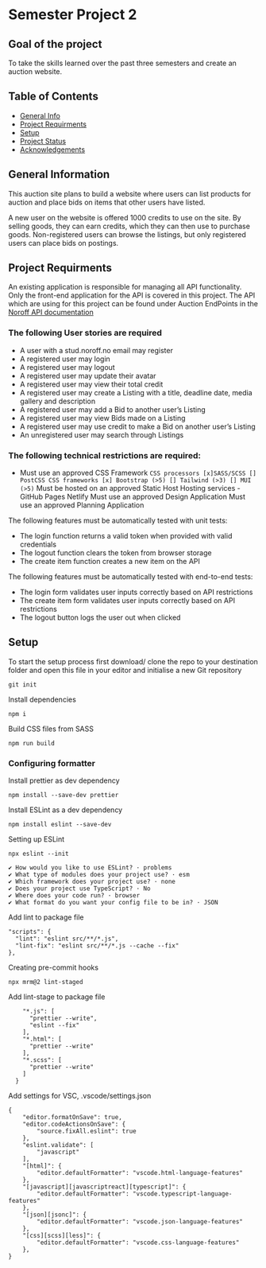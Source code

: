# Semester Project 2

## Goal of the project

To take the skills learned over the past three semesters and create an auction website.

## Table of Contents

- [General Info](#general-information)
- [Project Requirments](#project-requirments)
- [Setup](#setup)
- [Project Status](#project-status)
- [Acknowledgements](#acknowledgements)

## General Information

This auction site plans to build a website where users can list products for auction and place bids on items that other users have listed.

A new user on the website is offered 1000 credits to use on the site. By selling goods, they can earn credits, which they can then use to purchase goods. Non-registered users can browse the listings, but only registered users can place bids on postings.

## Project Requirments

An existing application is responsible for managing all API functionality. Only the front-end application for the API is covered in this project.
The API which are using for this project can be found under Auction EndPoints in the [Noroff API documentation](https://content.noroff.dev/semester-project-2/brief.html#requirements)

### The following User stories are required

- A user with a stud.noroff.no email may register
- A registered user may login
- A registered user may logout
- A registered user may update their avatar
- A registered user may view their total credit
- A registered user may create a Listing with a title, deadline date, media gallery and description
- A registered user may add a Bid to another user’s Listing
- A registered user may view Bids made on a Listing
- A registered user may use credit to make a Bid on another user’s Listing
- An unregistered user may search through Listings

### The following technical restrictions are required:

- Must use an approved CSS Framework
  `CSS processors [x]SASS/SCSS [] PostCSS CSS frameworks [x] Bootstrap (>5) [] Tailwind (>3) [] MUI (>5)`
  Must be hosted on an approved Static Host
  Hosting services
  -GitHub Pages
  Netlify
  Must use an approved Design Application
  Must use an approved Planning Application

The following features must be automatically tested with unit tests:

- The login function returns a valid token when provided with valid credentials
- The logout function clears the token from browser storage
- The create item function creates a new item on the API

The following features must be automatically tested with end-to-end tests:

- The login form validates user inputs correctly based on API restrictions
- The create item form validates user inputs correctly based on API restrictions
- The logout button logs the user out when clicked

## Setup

To start the setup process first download/ clone the repo to your destination folder and open this file in your editor and initialise a new Git repository

`git init`

Install dependencies

`npm i`

Build CSS files from SASS

`npm run build`

### Configuring formatter

Install prettier as dev dependency

`npm install --save-dev prettier`

Install ESLint as a dev dependency

`npm install eslint --save-dev `

Setting up ESLint

`npx eslint --init`

```
✔ How would you like to use ESLint? · problems
✔ What type of modules does your project use? · esm
✔ Which framework does your project use? · none
✔ Does your project use TypeScript? · No
✔ Where does your code run? · browser
✔ What format do you want your config file to be in? · JSON
```

Add lint to package file

```
"scripts": {
  "lint": "eslint src/**/*.js",
  "lint-fix": "eslint src/**/*.js --cache --fix"
},
```

Creating pre-commit hooks

`npx mrm@2 lint-staged`

Add lint-stage to package file

```"lint-staged": {
    "*.js": [
      "prettier --write",
      "eslint --fix"
    ],
    "*.html": [
      "prettier --write"
    ],
    "*.scss": [
      "prettier --write"
    ]
  }
```

Add settings for VSC, .vscode/settings.json

```
{
    "editor.formatOnSave": true,
    "editor.codeActionsOnSave": {
        "source.fixAll.eslint": true
    },
    "eslint.validate": [
        "javascript"
    ],
    "[html]": {
        "editor.defaultFormatter": "vscode.html-language-features"
    },
    "[javascript][javascriptreact][typescript]": {
        "editor.defaultFormatter": "vscode.typescript-language-features"
    },
    "[json][jsonc]": {
        "editor.defaultFormatter": "vscode.json-language-features"
    },
    "[css][scss][less]": {
        "editor.defaultFormatter": "vscode.css-language-features"
    },
}
```
